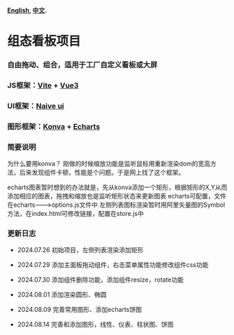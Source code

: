 
**[English](README_EN.md), [中文](README.md).**

# 组态看板项目
### 自由拖动、组合，适用于工厂自定义看板或大屏
### JS框架：[Vite](https://vitejs.dev/) + [Vue3](https://vuejs.org/)
### UI框架：[Naive ui](https://www.naiveui.com/)
### 图形框架：[Konva](https://konvajs.org/) + [Echarts](https://echarts.apache.org/)

### 简要说明

为什么要用konva？
刚做的时候缩放功能是监听鼠标用重新渲染dom的宽高方法，后来发现组件卡顿，性能是个问题。于是网上找了这个框架。

echarts图表暂时想到的办法就是，先从konva添加一个矩形，根据矩形的X,Y从而添加相应的图表，拖拽和缩放也是监听矩形状态来更新图表
echarts可配置，文件在echarts--->options.js文件中
左侧列表图标渲染暂时用阿里矢量图的Symbol方法，在index.html可修改链接，配置在store.js中

### 更新日志
- 2024.07.26 初始项目，左侧列表渲染添加矩形
* 2024.07.29 添加主面板拖动组件，右击菜单属性功能修改组件css功能
+ 2024.07.30 添加组件删除功能，添加组件resize，rotate功能
- 2024.08.01 添加渲染圆形、椭圆
* 2024.08.09 完善常用图形、添加echarts饼图
+ 2024.08.14 完善和添加图形，线性、仪表、柱状图、饼图
